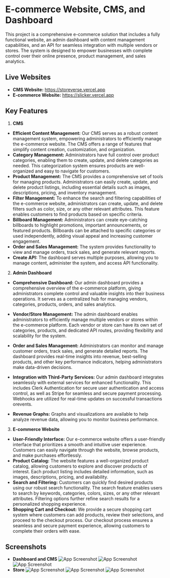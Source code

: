 
# E-commerce Website, CMS, and Dashboard

This project is a comprehensive e-commerce solution that includes a fully functional website, an admin dashboard with content management capabilities, and an API for seamless integration with multiple vendors or stores. The system is designed to empower businesses with complete control over their online presence, product management, and sales analytics.


## Live Websites

- **CMS Website:** https://storeverse.vercel.app
- **E-commerce Website:**  https://slicker.vercel.app

## Key Features

1. **CMS**
- **Efficient Content Management:** Our CMS serves as a robust content management system, empowering administrators to efficiently manage the e-commerce website. The CMS offers a range of features that simplify content creation, customization, and organization.
- **Category Management:** Administrators have full control over product categories, enabling them to create, update, and delete categories as needed. This categorization system ensures products are well-organized and easy to navigate for customers.
- **Product Management:** The CMS provides a comprehensive set of tools for managing products. Administrators can easily create, update, and delete product listings, including essential details such as images, descriptions, pricing, and inventory management.
- **Filter Management:** To enhance the search and filtering capabilities of the e-commerce website, administrators can create, update, and delete filters such as color, size, or any other relevant attributes. This feature enables customers to find products based on specific criteria.
- **Billboard Management:**  Administrators can create eye-catching billboards to highlight promotions, important announcements, or featured products. Billboards can be attached to specific categories or used independently, adding visual appeal and increasing customer engagement.
- **Order and Sales Management:** The system provides functionality to view and manage orders, track sales, and generate relevant reports.
- **Create API:** The dashboard serves multiple purposes, allowing you to manage content, administer the system, and access API functionality.

2. **Admin Dashboard**
- **Comprehensive Dashboard:**  Our admin dashboard provides a comprehensive overview of the e-commerce platform, giving administrators complete control and valuable insights into their business operations. It serves as a centralized hub for managing vendors, categories, products, orders, and sales analytics.

- **Vendor/Store Management:** The admin dashboard enables administrators to efficiently manage multiple vendors or stores within the e-commerce platform. Each vendor or store can have its own set of categories, products, and dedicated API routes, providing flexibility and scalability for the system.
- **Order and Sales Management:** Administrators can monitor and manage customer orders, track sales, and generate detailed reports. The dashboard provides real-time insights into revenue, best-selling products, and other key performance indicators, helping administrators make data-driven decisions.
- **Integration with Third-Party Services:** Our admin dashboard integrates seamlessly with external services for enhanced functionality. This includes Clerk Authentication for secure user authentication and access control, as well as Stripe for seamless and secure payment processing. Webhooks are utilized for real-time updates on successful transactions orevents.
- **Revenue Graphs:** Graphs and visualizations are available to help analyze revenue data, allowing you to monitor business performance.

3. **E-commerce Website**
- **User-Friendly Interface:**  Our e-commerce website offers a user-friendly interface that prioritizes a smooth and intuitive user experience. Customers can easily navigate through the website, browse products, and make purchases effortlessly.
- **Product Catalog:** The website features a well-organized product catalog, allowing customers to explore and discover products of interest. Each product listing includes detailed information, such as images, descriptions, pricing, and availability.
- **Search and Filtering:** Customers can quickly find desired products using our robust search functionality. The search feature enables users to search by keywords, categories, colors, sizes, or any other relevant attributes. Filtering options further refine search results for a personalized shopping experience.
- **Shopping Cart and Checkout:** We provide a secure shopping cart system where customers can add products, review their selections, and proceed to the checkout process. Our checkout process ensures a seamless and secure payment experience, allowing customers to complete their orders with ease.

## Screenshots
- **Dashboard and CMS**
![App Screenshot](storeverse_screenshot.png)
![App Screenshot](storeverse_screenshot1.png)
![App Screenshot](storeverse_screenshot2.png)
- **Store**
![App Screenshot](public/store_screenshot1.png)
![App Screenshot](public/store_screenshot2.png)
![App Screenshot](public/store_screenshot3.png)
  
